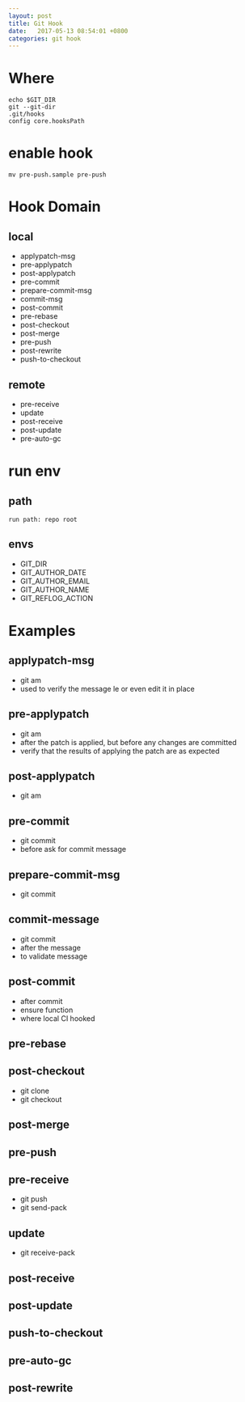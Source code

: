```yaml
---
layout: post
title: Git Hook
date:   2017-05-13 08:54:01 +0800
categories: git hook
---
```


# Where
```
echo $GIT_DIR
git --git-dir
.git/hooks
config core.hooksPath
```

# enable hook
```
mv pre-push.sample pre-push
```
# Hook Domain
## local
* applypatch-msg
* pre-applypatch
* post-applypatch
* pre-commit
* prepare-commit-msg
* commit-msg
* post-commit
* pre-rebase
* post-checkout
* post-merge
* pre-push
* post-rewrite
* push-to-checkout


## remote
* pre-receive
* update
* post-receive
* post-update
* pre-auto-gc

# run env
## path
```
run path: repo root
```
## envs
* GIT_DIR
* GIT_AUTHOR_DATE
* GIT_AUTHOR_EMAIL
* GIT_AUTHOR_NAME
* GIT_REFLOG_ACTION

# Examples
## applypatch-msg
* git am
* used to verify the message  le or even edit it in place

## pre-applypatch
* git am
* after the patch is applied, but before any changes are committed
* verify that the results of applying the patch are as expected

## post-applypatch

* git am

## pre-commit
* git commit
* before ask for commit message
## prepare-commit-msg

* git commit
## commit-message
* git commit
* after the message
* to validate message
## post-commit
* after commit
* ensure function
* where local CI hooked
## pre-rebase
## post-checkout
* git clone
* git checkout
## post-merge
## pre-push
## pre-receive
* git push
* git send-pack
## update
* git receive-pack
## post-receive
## post-update
## push-to-checkout
## pre-auto-gc
## post-rewrite
